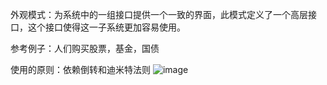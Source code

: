 外观模式：为系统中的一组接口提供一个一致的界面，此模式定义了一个高层接口，这个接口使得这一子系统更加容易使用。

参考例子：人们购买股票，基金，国债

使用的原则：依赖倒转和迪米特法则
![image](https://github.com/ZeroWM/Java-design-pattern/assets/32089940/ba1b2e95-5772-4f3d-be3d-e603c5480f19)
